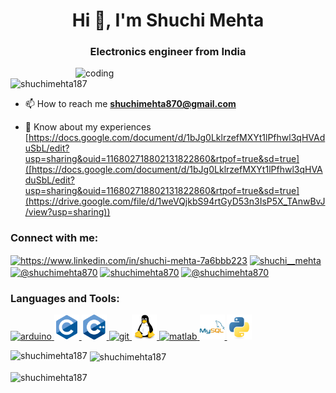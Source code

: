 <h1 align="center">Hi 👋, I'm Shuchi Mehta</h1>
<h3 align="center">Electronics engineer from India</h3>

<img align="right" alt="coding" width="400" src="https://media.tenor.com/S59bPkT0pqcAAAAC/programming.gif">

<p align="left"> <img src="https://komarev.com/ghpvc/?username=shuchimehta187&label=Profile%20views&color=0e75b6&style=flat" alt="shuchimehta187" /> </p>

- 📫 How to reach me **shuchimehta870@gmail.com**

- 📄 Know about my experiences [https://docs.google.com/document/d/1bJg0LklrzefMXYt1lPfhwl3qHVAduSbL/edit?usp=sharing&ouid=116802718802131822860&rtpof=true&sd=true]([https://docs.google.com/document/d/1bJg0LklrzefMXYt1lPfhwl3qHVAduSbL/edit?usp=sharing&ouid=116802718802131822860&rtpof=true&sd=true](https://drive.google.com/file/d/1weVQjkbS94rtGyD53n3IsP5X_TAnwBvJ/view?usp=sharing))

<h3 align="left">Connect with me:</h3>
<p align="left">
<a href="https://linkedin.com/in/https://www.linkedin.com/in/shuchi-mehta-7a6bbb223" target="blank"><img align="center" src="https://raw.githubusercontent.com/rahuldkjain/github-profile-readme-generator/master/src/images/icons/Social/linked-in-alt.svg" alt="https://www.linkedin.com/in/shuchi-mehta-7a6bbb223" height="30" width="40" /></a>
<a href="https://instagram.com/shuchi__mehta" target="blank"><img align="center" src="https://raw.githubusercontent.com/rahuldkjain/github-profile-readme-generator/master/src/images/icons/Social/instagram.svg" alt="shuchi__mehta" height="30" width="40" /></a>
<a href="https://medium.com/@shuchimehta870" target="blank"><img align="center" src="https://raw.githubusercontent.com/rahuldkjain/github-profile-readme-generator/master/src/images/icons/Social/medium.svg" alt="@shuchimehta870" height="30" width="40" /></a>
<a href="https://www.codechef.com/users/shuchimehta870" target="blank"><img align="center" src="https://cdn.jsdelivr.net/npm/simple-icons@3.1.0/icons/codechef.svg" alt="shuchimehta870" height="30" width="40" /></a>
<a href="https://www.hackerrank.com/@shuchimehta870" target="blank"><img align="center" src="https://raw.githubusercontent.com/rahuldkjain/github-profile-readme-generator/master/src/images/icons/Social/hackerrank.svg" alt="@shuchimehta870" height="30" width="40" /></a>
</p>

<h3 align="left">Languages and Tools:</h3>

<p align="left"> <a href="https://www.arduino.cc/" target="_blank" rel="noreferrer"> <img src="https://cdn.worldvectorlogo.com/logos/arduino-1.svg" alt="arduino" width="40" height="40"/> </a> <a href="https://www.cprogramming.com/" target="_blank" rel="noreferrer"> <img src="https://raw.githubusercontent.com/devicons/devicon/master/icons/c/c-original.svg" alt="c" width="40" height="40"/> </a> <a href="https://www.w3schools.com/cpp/" target="_blank" rel="noreferrer"> <img src="https://raw.githubusercontent.com/devicons/devicon/master/icons/cplusplus/cplusplus-original.svg" alt="cplusplus" width="40" height="40"/> </a> <a href="https://git-scm.com/" target="_blank" rel="noreferrer"> <img src="https://www.vectorlogo.zone/logos/git-scm/git-scm-icon.svg" alt="git" width="40" height="40"/> </a> <a href="https://www.linux.org/" target="_blank" rel="noreferrer"> <img src="https://raw.githubusercontent.com/devicons/devicon/master/icons/linux/linux-original.svg" alt="linux" width="40" height="40"/> </a> <a href="https://www.mathworks.com/" target="_blank" rel="noreferrer"> <img src="https://upload.wikimedia.org/wikipedia/commons/2/21/Matlab_Logo.png" alt="matlab" width="40" height="40"/> </a> <a href="https://www.mysql.com/" target="_blank" rel="noreferrer"> <img src="https://raw.githubusercontent.com/devicons/devicon/master/icons/mysql/mysql-original-wordmark.svg" alt="mysql" width="40" height="40"/> </a> <a href="https://www.python.org" target="_blank" rel="noreferrer"> <img src="https://raw.githubusercontent.com/devicons/devicon/master/icons/python/python-original.svg" alt="python" width="40" height="40"/> </a> </p>

<p><img align="left" src="https://github-readme-stats.vercel.app/api/top-langs?username=shuchimehta187&show_icons=true&locale=en&layout=compact" alt="shuchimehta187" /></p>

<p>&nbsp;<img align="center" src="https://github-readme-stats.vercel.app/api?username=shuchimehta187&show_icons=true&locale=en" alt="shuchimehta187" /></p>

<p><img align="center" src="https://github-readme-streak-stats.herokuapp.com/?user=shuchimehta187&" alt="shuchimehta187" /></p>
